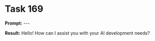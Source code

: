 # Task 169

**Prompt:** ---

**Result:**
Hello! How can I assist you with your AI development needs?

